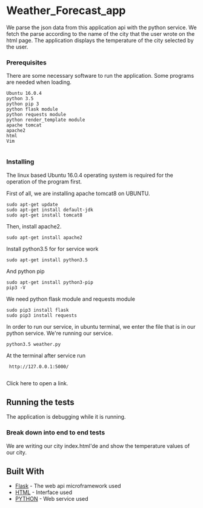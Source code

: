 # Weather_Forecast_app

We parse the json data from this application api with the python service. We fetch the parse according to the name of the city that the user wrote on the html page. The application displays the temperature of the city selected by the user.


### Prerequisites


There are some necessary software to run the application. Some programs are needed when loading.

```
Ubuntu 16.0.4
python 3.5
python pip 3
python flask module
python requests module
python render_template module
apache tomcat
apache2
html
Vim


```

### Installing

The linux based Ubuntu 16.0.4 operating system is required for the operation of the program first.

  First of all, we are installing apache tomcat8 on UBUNTU.
```
sudo apt-get update
sudo apt-get install default-jdk
sudo apt-get install tomcat8

```
  Then, install apache2.
```
sudo apt-get install apache2
```
  Install python3.5 for for service work
```
sudo apt-get install python3.5
```
  And python pip
```
sudo apt-get install python3-pip
pip3 -V
```

  We need python flask module and requests module
```
sudo pip3 install flask
sudo pip3 install requests

```
 In order to run our service, in ubuntu terminal, we enter the file that is in our python service. We're running our service.
 ```
 python3.5 weather.py
 
 ```

At the terminal after service run

 ```
  http://127.0.0.1:5000/
  
 ```

Click here to open a link.

## Running the tests

The application is debugging while it is running.


### Break down into end to end tests

We are writing our city index.html'de and show the temperature values of our city.


## Built With

* [Flask](http://flask.pocoo.org/) - The web api microframework used
* [HTML](https://www.w3schools.com/html/) - Interface used
* [PYTHON](https://www.python.org/) - Web service used



